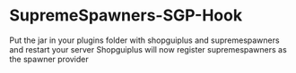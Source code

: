 # SupremeSpawners-SGP-Hook

Put the jar in your plugins folder with shopguiplus and supremespawners and restart your server
Shopguiplus will now register supremespawners as the spawner provider
